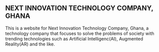 ## NEXT INNOVATION TECHNOLOGY COMPANY, GHANA
This is a website for Next Innovation Technology Company, Ghana, a technology company that focuses to solve the problems of society with trending technologies such as Artificial Intelligenc(AI), Augmented Reality(AR) and the like.
